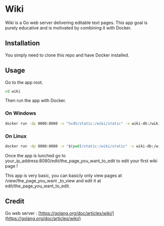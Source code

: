 # Wiki

Wiki is a Go web server delivering editable text pages. This app goal is purely educative and is motivated by combining it with Docker.

## Installation

You simply need to clone this repo and have Docker installed.

## Usage

Go to the app root.

```bash
cd wiki
```
Then run the app with Docker.

### On Windows 
```bash
docker run -dp 8080:8080 -v "%cd%/static:/wiki/static" -v wiki-db:/wiki/pages olivierdg1/wiki
```
### On Linux
```bash
docker run -dp 8080:8080 -v "$(pwd)/static:/wiki/static" -v wiki-db:/wiki/pages olivierdg1/wiki
```
Once the app is lunched go to your_ip_address:8080/edit/the_page_you_want_to_edit to edit your first wiki page ! 

This app is very basic, you can basicly only view pages at /view/the_page_you_want _to_view and edit it at edit/the_page_you_want_to_edit.

## Credit
Go web server : [https://golang.org/doc/articles/wiki/](https://golang.org/doc/articles/wiki/)
